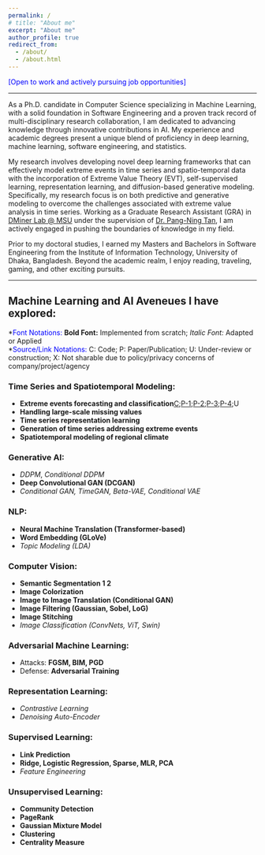 ```yaml
---
permalink: /
# title: "About me"
excerpt: "About me"
author_profile: true
redirect_from: 
  - /about/
  - /about.html
---
```

<span style="color:blue">
[Open to work and actively pursuing job opportunities]
</span>

***

As a Ph.D. candidate in Computer Science specializing in Machine Learning, with a solid foundation in Software Engineering and a proven track record of multi-disciplinary research collaboration, I am dedicated to advancing knowledge through innovative contributions in AI. My experience and academic degrees present a unique blend of proficiency in deep learning, machine learning, software engineering, and statistics. 

My research involves developing novel deep learning frameworks that can effectively model extreme events in time series and spatio-temporal data with the incorporation of Extreme Value Theory (EVT), self-supervised learning, representation learning, and diffusion-based generative modeling. Specifically, my research focus is on both predictive and generative modeling to overcome the challenges associated with extreme value analysis in time series. Working as a Graduate Research Assistant (GRA) in [DMiner Lab @ MSU](https://www.egr.msu.edu/~ptan/dminer/) under the supervision of [Dr. Pang-Ning Tan](https://www.cse.msu.edu/~ptan/), I am actively engaged in pushing the boundaries of knowledge in my field.

Prior to my doctoral studies, I earned my Masters and Bachelors in Software Engineering from the Institute of Information Technology, University of Dhaka, Bangladesh. Beyond the academic realm, I enjoy reading, traveling, gaming, and other exciting pursuits.

***

## Machine Learning and AI Aveneues I have explored:

\*<span style="color:blue">Font Notations:</span> 
**Bold Font:** Implemented from scratch; *Italic Font:* Adapted or Applied   
\*<span style="color:blue">Source/Link Notations:</span> C: Code; P: Paper/Publication; U: Under-review or construction; X: Not sharable due to policy/privacy concerns of company/project/agency

### Time Series and Spatiotemporal Modeling:
- **Extreme events forecasting and classification**[C](https://github.com/galib19/DeepExtrema-IJCAI22-);[P-1](https://www.ijcai.org/proceedings/2022/0413.pdf);[P-2](https://www.ijcai.org/proceedings/2023/0414.pdf);[P-3](https://ieeexplore.ieee.org/stamp/stamp.jsp?arnumber=10415790);[P-4](https://dl.acm.org/doi/pdf/10.1145/3534678.3539464);U
- **Handling large-scale missing values**
- **Time series representation learning**
- **Generation of time series addressing extreme events**
- **Spatiotemporal modeling of regional climate**

### Generative AI:
- *DDPM*, *Conditional DDPM*
- **Deep Convolutional GAN (DCGAN)**
- *Conditional GAN, TimeGAN, Beta-VAE, Conditional VAE*

### NLP:
- **Neural Machine Translation (Transformer-based)**
- **Word Embedding (GLoVe)**
- *Topic Modeling (LDA)*

### Computer Vision:
- **Semantic Segmentation 1 2**
- **Image Colorization**
- **Image to Image Translation (Conditional GAN)**
- **Image Filtering (Gaussian, Sobel, LoG)**
- **Image Stitching**
- *Image Classification (ConvNets, ViT, Swin)*

### Adversarial Machine Learning:
- Attacks: **FGSM, BIM, PGD**
- Defense: **Adversarial Training**

### Representation Learning:
- *Contrastive Learning*
- *Denoising Auto-Encoder*

### Supervised Learning:
- **Link Prediction**
- **Ridge, Logistic Regression, Sparse, MLR, PCA**
- *Feature Engineering*

### Unsupervised Learning:
- **Community Detection**
- **PageRank**
- **Gaussian Mixture Model**
- **Clustering**
- **Centrality Measure**

  